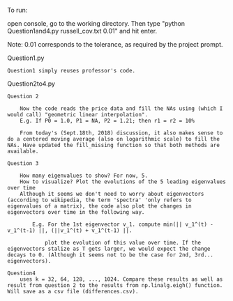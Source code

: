 To run:

open console, go to the working directory. Then type "python Question1and4.py russell_cov.txt 0.01" and hit enter.

Note: 0.01 corresponds to the tolerance, as required by the project prompt.

Question1.py

	Question1 simply reuses professor's code.


Question2to4.py 

    Question 2

        Now the code reads the price data and fill the NAs using (which I would call) "geometric linear interpolation".
        E.g. If P0 = 1.0, P1 = NA, P2 = 1.21; then r1 = r2 = 10% 

        From today's (Sept.18th, 2018) discussion, it also makes sense to do a centered moving average (also on logarithmic scale) to fill the NAs. Have updated the fill_missing function so that both methods are available.

    Question 3
    
        How many eigenvalues to show? For now, 5.
        How to visualize? Plot the evolutions of the 5 leading eigenvalues over time
        Although it seems we don't need to worry about eigenvectors (according to wikipedia, the term 'spectra' 'only refers to eigenvalues of a matrix), the code also plot the changes in eigenvectors over time in the following way.

            E.g. For the 1st eigenvector v_1. compute min(|| v_1^(t) - v_1^(t-1) ||, (||v_1^(t) + v_1^(t-1) ||.
                
                plot the evolution of this value over time. If the eigenvectors stalize as T gets larger, we would expect the change decays to 0. (Although it seems not to be the case for 2nd, 3rd... eigenvectors). 

    Question4 
        uses k = 32, 64, 128, ..., 1024. Compare these results as well as result from question 2 to the results from np.linalg.eigh() function. Will save as a csv file (differences.csv).
